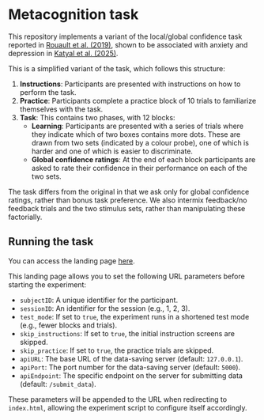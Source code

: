 # Metacognition task

This repository implements a variant of the local/global confidence task reported in [Rouault et al. (2019)](https://www.nature.com/articles/s41467-019-09075-3), shown to be associated with anxiety and depression in [Katyal et al. (2025)](https://www.nature.com/articles/s41467-025-57040-0).

This is a simplified variant of the task, which follows this structure:

1. **Instructions**: Participants are presented with instructions on how to perform the task.
2. **Practice**: Participants complete a practice block of 10 trials to familiarize themselves with the task.
3. **Task**: This contains two phases, with 12 blocks:
   - **Learning**: Participants are presented with a series of trials where they indicate which of two boxes contains more dots. These are drawn from two sets (indicated by a colour probe), one of which is harder and one of which is easier to discriminate.
   - **Global confidence ratings**: At the end of each block participants are asked to rate their confidence in their performance on each of the two sets.

The task differs from the original in that we ask only for global confidence ratings, rather than bonus task preference. We also intermix feedback/no feedback trials and the two stimulus sets, rather than manipulating these factorially.

## Running the task

You can access the landing page [here](https://the-wise-lab.github.io/metacognition-task-SODA/).

This landing page allows you to set the following URL parameters before starting the experiment:

- `subjectID`: A unique identifier for the participant.
- `sessionID`: An identifier for the session (e.g., 1, 2, 3).
- `test_mode`: If set to `true`, the experiment runs in a shortened test mode (e.g., fewer blocks and trials).
- `skip_instructions`: If set to `true`, the initial instruction screens are skipped.
- `skip_practice`: If set to `true`, the practice trials are skipped.
- `apiURL`: The base URL of the data-saving server (default: `127.0.0.1`).
- `apiPort`: The port number for the data-saving server (default: `5000`).
- `apiEndpoint`: The specific endpoint on the server for submitting data (default: `/submit_data`).

These parameters will be appended to the URL when redirecting to `index.html`, allowing the experiment script to configure itself accordingly.
